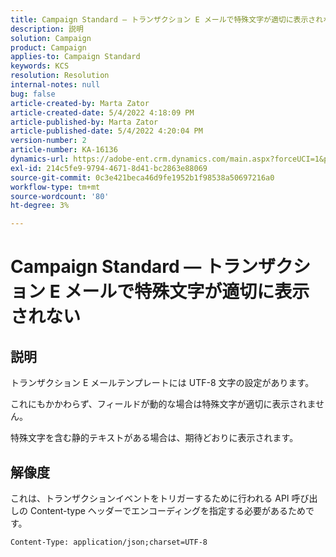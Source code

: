 ```yaml
---
title: Campaign Standard — トランザクション E メールで特殊文字が適切に表示されない
description: 説明
solution: Campaign
product: Campaign
applies-to: Campaign Standard
keywords: KCS
resolution: Resolution
internal-notes: null
bug: false
article-created-by: Marta Zator
article-created-date: 5/4/2022 4:18:09 PM
article-published-by: Marta Zator
article-published-date: 5/4/2022 4:20:04 PM
version-number: 2
article-number: KA-16136
dynamics-url: https://adobe-ent.crm.dynamics.com/main.aspx?forceUCI=1&pagetype=entityrecord&etn=knowledgearticle&id=5e5514c7-c5cb-ec11-a7b5-6045bd00d4f5
exl-id: 214c5fe9-9794-4671-8d41-bc2863e88069
source-git-commit: 0c3e421beca46d9fe1952b1f98538a50697216a0
workflow-type: tm+mt
source-wordcount: '80'
ht-degree: 3%

---
```


# Campaign Standard — トランザクション E メールで特殊文字が適切に表示されない

## 説明


トランザクション E メールテンプレートには UTF-8 文字の設定があります。

これにもかかわらず、フィールドが動的な場合は特殊文字が適切に表示されません。

特殊文字を含む静的テキストがある場合は、期待どおりに表示されます。


## 解像度


これは、トランザクションイベントをトリガーするために行われる API 呼び出しの Content-type ヘッダーでエンコーディングを指定する必要があるためです。

`Content-Type: application/json;charset=UTF-8`
